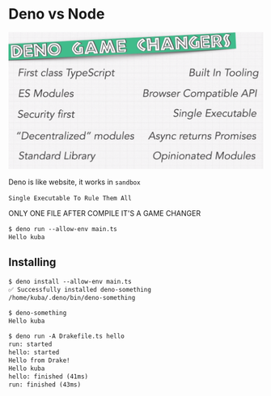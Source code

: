 # Deno vs Node

![img_3.png](img_3.png)

Deno is like website, it works in `sandbox`

`Single Executable To Rule Them All`

ONLY ONE FILE AFTER COMPILE IT'S A GAME CHANGER

```
$ deno run --allow-env main.ts
Hello kuba
```

## Installing

```
$ deno install --allow-env main.ts
✅ Successfully installed deno-something
/home/kuba/.deno/bin/deno-something
```

```
$ deno-something
Hello kuba
```

```
$ deno run -A Drakefile.ts hello
run: started
hello: started
Hello from Drake!
Hello kuba
hello: finished (41ms)
run: finished (43ms)
```